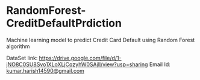 # RandomForest-CreditDefaultPrdiction

Machine learning model to predict Credit Card Default using Random Forest algorithm

DataSet link: https://drive.google.com/file/d/1-jNO8C0SU8Svo1XLoXLjCqzyhW0SAjll/view?usp=sharing
Email Id: kumar.harish14590@gmail.com
